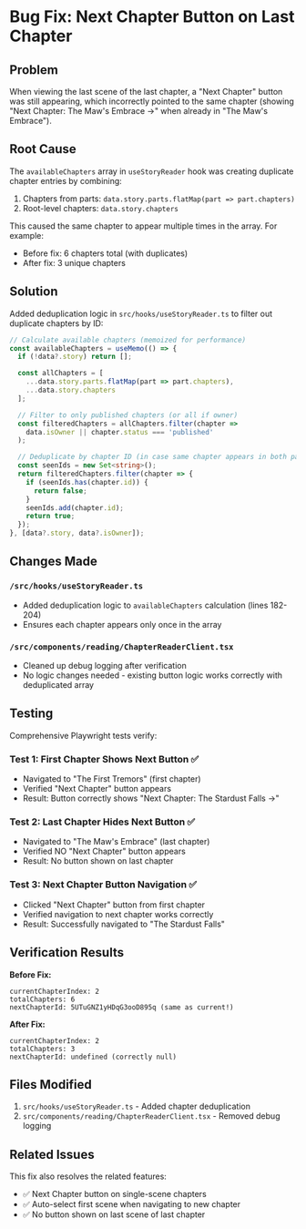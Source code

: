 # Bug Fix: Next Chapter Button on Last Chapter

## Problem

When viewing the last scene of the last chapter, a "Next Chapter" button was still appearing, which incorrectly pointed to the same chapter (showing "Next Chapter: The Maw's Embrace →" when already in "The Maw's Embrace").

## Root Cause

The `availableChapters` array in `useStoryReader` hook was creating duplicate chapter entries by combining:
1. Chapters from parts: `data.story.parts.flatMap(part => part.chapters)`
2. Root-level chapters: `data.story.chapters`

This caused the same chapter to appear multiple times in the array. For example:
- Before fix: 6 chapters total (with duplicates)
- After fix: 3 unique chapters

## Solution

Added deduplication logic in `src/hooks/useStoryReader.ts` to filter out duplicate chapters by ID:

```typescript
// Calculate available chapters (memoized for performance)
const availableChapters = useMemo(() => {
  if (!data?.story) return [];

  const allChapters = [
    ...data.story.parts.flatMap(part => part.chapters),
    ...data.story.chapters
  ];

  // Filter to only published chapters (or all if owner)
  const filteredChapters = allChapters.filter(chapter =>
    data.isOwner || chapter.status === 'published'
  );

  // Deduplicate by chapter ID (in case same chapter appears in both parts and root chapters)
  const seenIds = new Set<string>();
  return filteredChapters.filter(chapter => {
    if (seenIds.has(chapter.id)) {
      return false;
    }
    seenIds.add(chapter.id);
    return true;
  });
}, [data?.story, data?.isOwner]);
```

## Changes Made

### `/src/hooks/useStoryReader.ts`
- Added deduplication logic to `availableChapters` calculation (lines 182-204)
- Ensures each chapter appears only once in the array

### `/src/components/reading/ChapterReaderClient.tsx`
- Cleaned up debug logging after verification
- No logic changes needed - existing button logic works correctly with deduplicated array

## Testing

Comprehensive Playwright tests verify:

### Test 1: First Chapter Shows Next Button ✅
- Navigated to "The First Tremors" (first chapter)
- Verified "Next Chapter" button appears
- Result: Button correctly shows "Next Chapter: The Stardust Falls →"

### Test 2: Last Chapter Hides Next Button ✅
- Navigated to "The Maw's Embrace" (last chapter)
- Verified NO "Next Chapter" button appears
- Result: No button shown on last chapter

### Test 3: Next Chapter Button Navigation ✅
- Clicked "Next Chapter" button from first chapter
- Verified navigation to next chapter works correctly
- Result: Successfully navigated to "The Stardust Falls"

## Verification Results

**Before Fix:**
```
currentChapterIndex: 2
totalChapters: 6
nextChapterId: 5UTuGNZ1yHDqG3ooD895q (same as current!)
```

**After Fix:**
```
currentChapterIndex: 2
totalChapters: 3
nextChapterId: undefined (correctly null)
```

## Files Modified

1. `src/hooks/useStoryReader.ts` - Added chapter deduplication
2. `src/components/reading/ChapterReaderClient.tsx` - Removed debug logging

## Related Issues

This fix also resolves the related features:
- ✅ Next Chapter button on single-scene chapters
- ✅ Auto-select first scene when navigating to new chapter
- ✅ No button shown on last scene of last chapter
